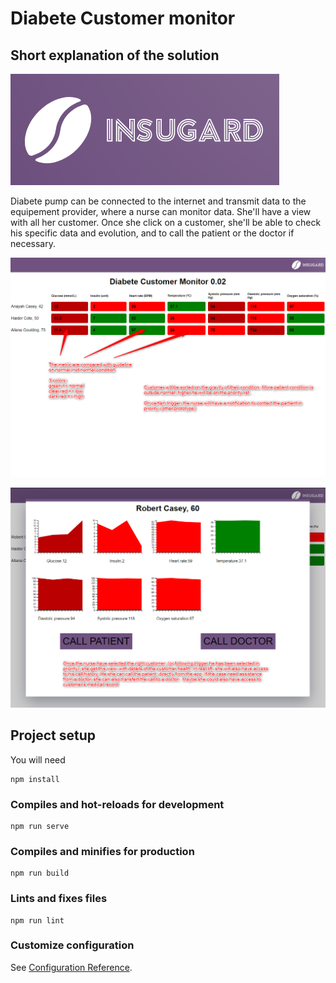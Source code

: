 # Diabete Customer monitor

## Short explanation of the solution

![Logo](./src/assets/logo.png)

Diabete pump can be connected to the internet and transmit data to the equipement provider, where a nurse can monitor data. She'll have a view with all her customer. Once she click on a customer, she'll be able to check his specific data and evolution, and to call the patient or the doctor if necessary. 

![dashboard](./src/assets/dashboard.png)

![specific view](./src/assets/specific.png)


## Project setup
You will need 

```
npm install
```

### Compiles and hot-reloads for development
```
npm run serve
```

### Compiles and minifies for production
```
npm run build
```

### Lints and fixes files
```
npm run lint
```

### Customize configuration
See [Configuration Reference](https://cli.vuejs.org/config/).


